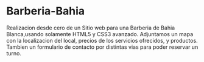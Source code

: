 # Barberia-Bahia
Realizacion desde cero de un Sitio web para una Barberia de Bahia Blanca,usando solamente HTML5 y CSS3 avanzado.
Adjuntamos un mapa con la localizacion del local, precios de los servicios ofrecidos, y productos. 
Tambien un formulario de contacto por distintas vias para poder reservar un turno.


